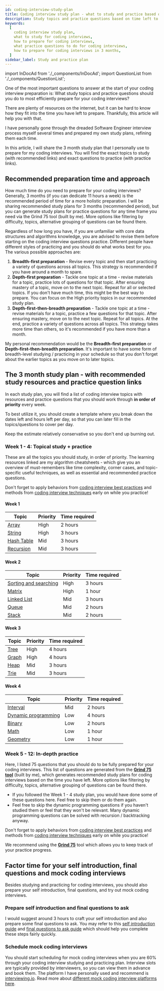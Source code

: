 ```yaml
---
id: coding-interview-study-plan
title: Coding interview study plan - what to study and practice based on time left
description: Study topics and practice questions based on time left to prepare for Software Engineer coding interviews
keywords:
  [
    coding interview study plan,
    what to study for coding interviews,
    how to prepare for coding interviews,
    what practice questions to do for coding interviews,
    how to prepare for coding interviews in 3 months,
  ]
sidebar_label: Study and practice plan
---
```


<head>
  <meta property="og:image" content="https://www.techinterviewhandbook.org/social/coding-interview-study-plan.png" />
</head>

import InDocAd from './\_components/InDocAd'; import QuestionList from './\_components/QuestionList';

One of the most important questions to answer at the start of your coding interview preparation is: What study topics and practice questions should you do to most efficiently prepare for your coding interviews?

There are plenty of resources on the internet, but it can be hard to know how they fit into the time you have left to prepare. Thankfully, this article will help you with that.

I have personally gone through the dreaded Software Engineer interview process myself several times and prepared my own study plans, refining them each time.

In this article, I will share the 3 month study plan that I personally use to prepare for my coding interviews. You will find the exact topics to study (with recommended links) and exact questions to practice (with practice links).

<!--
Do check out these links for:
What to study and practice if you have 1 month left to coding interviews
What to study and practice if you have 1 week left to coding interviews
-->

## Recommended preparation time and approach

How much time do you need to prepare for your coding interviews? Generally, 3 months (if you can dedicate 11 hours a week) is the recommended period of time for a more holistic preparation. I will be sharing recommended study plans for 3 months (recommended period), but you can generate study plans for practice questions for any time frame you need via the Grind 75 tool (built by me). More options like filtering by difficulty, topics, alternative grouping of questions can be found there.

Regardless of how long you have, if you are unfamiliar with core data structures and algorithms knowledge, you are advised to revise them before starting on the coding interview questions practice. Different people have different styles of practicing and you should do what works best for you. The various possible approaches are:

1. **Breadth-first preparation** - Revise every topic and then start practicing a variety of questions across all topics. This strategy is recommended if you have around a month to spare.
1. **Depth-first preparation** - Tackle one topic at a time - revise materials for a topic, practice lots of questions for that topic. After ensuring mastery of a topic, move on to the next topic. Repeat for all or selected topics. If you don't have much time, this might be the best way to prepare. You can focus on the High priority topics in our recommended study plan.
1. **Depth-first-then-breadth preparation** - Tackle one topic at a time - revise materials for a topic, practice a few questions for that topic. After ensuring mastery, move on to the next topic. Repeat for all topics. At the end, practice a variety of questions across all topics. This strategy takes more time than others, so it's recommended if you have more than a month.

My personal recommendation would be the **Breadth-first preparation** or **Depth-first-then-breadth preparation**. It's important to have some form of breadth-level studying / practicing in your schedule so that you don't forget about the earlier topics as you move on to later topics.

<InDocAd />

## The 3 month study plan - with recommended study resources and practice question links

In each study plan, you will find a list of coding interview topics with resources and practice questions that you should work through **in order of priority** every week.

To best utilize it, you should create a template where you break down the dates left and hours left per day, so that you can later fill in the topics/questions to cover per day.

Keep the estimate relatively conservative so you don't end up burning out.

### Week 1 - 4: Topical study + practice

These are all the topics you should study, in order of priority. The learning resources linked are my algorithm cheatsheets - which give you an overview of must-remembers like time complexity, corner cases, and topic-specific useful techniques, as well as essential and recommended practice questions.

Don't forget to apply behaviors from [coding interview best practices](./coding-interview-cheatsheet.md) and methods from [coding interview techniques](./coding-interview-techniques.md) early on while you practice!

#### Week 1

| Topic                                    | Priority | Time required |
| ---------------------------------------- | -------- | ------------- |
| [Array](./algorithms/array.md)           | High     | 2 hours       |
| [String](./algorithms/string.md)         | High     | 3 hours       |
| [Hash Table](./algorithms/hash-table.md) | Mid      | 3 hours       |
| [Recursion](./algorithms/recursion.md)   | Mid      | 3 hours       |

#### Week 2

| Topic | Priority | Time required |
| --- | --- | --- |
| [Sorting and searching](./algorithms/sorting-searching.md) | High | 3 hours |
| [Matrix](./algorithms/matrix.md) | High | 1 hour |
| [Linked List](./algorithms/linked-list.md) | Mid | 3 hours |
| [Queue](./algorithms/queue.md) | Mid | 2 hours |
| [Stack](./algorithms/stack.md) | Mid | 2 hours |

#### Week 3

| Topic                          | Priority | Time required |
| ------------------------------ | -------- | ------------- |
| [Tree](./algorithms/tree.md)   | High     | 4 hours       |
| [Graph](./algorithms/graph.md) | High     | 4 hours       |
| [Heap](./algorithms/heap.md)   | Mid      | 3 hours       |
| [Trie](./algorithms/trie.md)   | Mid      | 3 hours       |

#### Week 4

| Topic | Priority | Time required |
| --- | --- | --- |
| [Interval](./algorithms/interval.md) | Mid | 2 hours |
| [Dynamic programming](./algorithms/dynamic-programming.md) | Low | 4 hours |
| [Binary](./algorithms/binary.md) | Low | 2 hours |
| [Math](./algorithms/math.md) | Low | 1 hour |
| [Geometry](./algorithms/geometry.md) | Low | 1 hour |

<InDocAd />

### Week 5 - 12: In-depth practice

Here, I listed 75 questions that you should do to be fully prepared for your coding interviews. This list of questions are generated from the [**Grind 75 tool**](https://www.techinterviewhandbook.org/grind75/) (built by me), which generates recommended study plans for coding interviews based on the time you have left. More options like filtering by difficulty, topics, alternative grouping of questions can be found there.

- If you followed the Week 1 - 4 study plan, you would have done some of these questions here. Feel free to skip them or do them again.
- Feel free to skip the dynamic programming questions if you haven't studied them or feel that they won't be relevant. Many dynamic programming questions can be solved with recursion / backtracking anyway.

Don't forget to apply behaviors from [coding interview best practices](./coding-interview-cheatsheet.md) and methods from [coding interview techniques](./coding-interview-techniques.md) early on while you practice!

We recommend using the [**Grind 75**](https://www.techinterviewhandbook.org/grind75/) tool which allows you to keep track of your practice progress.

<QuestionList />

## Factor time for your self introduction, final questions and mock coding interviews

Besides studying and practicing for coding interviews, you should also prepare your self introduction, final questions, and try out mock coding interviews.

### Prepare self introduction and final questions to ask

I would suggest around 3 hours to craft your self introduction and also prepare some final questions to ask. You may refer to this [self introduction guide](./self-introduction.md) and [final questions to ask guide](./final-questions.md) which should help you complete these steps fairly quickly.

### Schedule mock coding interviews

You should start scheduling for mock coding interviews when you are 60% through your coding interview studying and practicing plan. Interview slots are typically provided by interviewers, so you can view them in advance and book them. The platform I have personally used and recommend is [interviewing.io](https://iio.sh/r/DMCa). Read more about [different mock coding interview platforms here](./mock-interviews.md).
